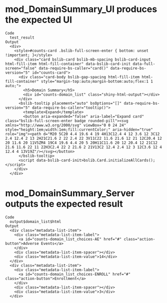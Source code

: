 # mod_DomainSummary_UI produces the expected UI

    Code
      test_result
    Output
      <div>
        <style>#counts-card .bslib-full-screen-enter { bottom: unset !important; }</style>
        <div class="card bslib-card bslib-mb-spacing bslib-card-input html-fill-item html-fill-container" data-bslib-card-init data-full-screen="false" data-require-bs-caller="card()" data-require-bs-version="5" id="counts-card">
          <div class="card-body bslib-gap-spacing html-fill-item html-fill-container" style="margin-top:auto;margin-bottom:auto;flex:1 1 auto;">
            <h5>Domain Summary</h5>
            <div id="counts-domain_list" class="shiny-html-output"></div>
          </div>
          <bslib-tooltip placement="auto" bsOptions="[]" data-require-bs-version="5" data-require-bs-caller="tooltip()">
            <template>Expand</template>
            <button aria-expanded="false" aria-label="Expand card" class="bslib-full-screen-enter badge rounded-pill"><svg xmlns="http://www.w3.org/2000/svg" viewBox="0 0 24 24" style="height:1em;width:1em;fill:currentColor;" aria-hidden="true" role="img"><path d="M20 5C20 4.4 19.6 4 19 4H13C12.4 4 12 3.6 12 3C12 2.4 12.4 2 13 2H21C21.6 2 22 2.4 22 3V11C22 11.6 21.6 12 21 12C20.4 12 20 11.6 20 11V5ZM4 19C4 19.6 4.4 20 5 20H11C11.6 20 12 20.4 12 21C12 21.6 11.6 22 11 22H3C2.4 22 2 21.6 2 21V13C2 12.4 2.4 12 3 12C3.6 12 4 12.4 4 13V19Z"/></svg></button>
          </bslib-tooltip>
          <script data-bslib-card-init>bslib.Card.initializeAllCards();</script>
        </div>
      </div>

# mod_DomainSummary_Server outputs the expected result

    Code
      output$domain_list$html
    Output
      <div class="metadata-list-item">
        <div class="metadata-list-item-label">
          <a id="counts-domain_list_choices-AE" href="#" class="action-button">Adverse Events</a>
        </div>
        <div class="metadata-list-item-spacer"></div>
        <div class="metadata-list-item-value">14</div>
      </div>
      <div class="metadata-list-item">
        <div class="metadata-list-item-label">
          <a id="counts-domain_list_choices-ENROLL" href="#" class="action-button">Enrollment</a>
        </div>
        <div class="metadata-list-item-spacer"></div>
        <div class="metadata-list-item-value">3</div>
      </div>

